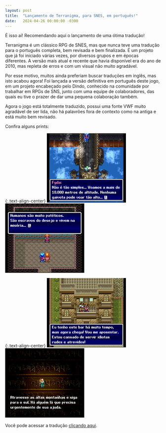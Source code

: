 ```yaml
---
layout: post
title:  "Lançamento de Terranigma, para SNES, em português!"
date:   2024-04-26 00:00:00 -0300
---
```


É isso aí! Recomendando aqui o lançamento de uma ótima tradução!

Terranigma é um clássico RPG de SNES, mas que nunca teve uma tradução para o português completa, bem revisada e bem finalizada. É um projeto que já foi iniciado várias vezes, por diversos grupos e em épocas diferentes. A versão mais atual e recente que havia disponível era do ano de 2010, mas repleta de erros e com um visual não muito agradável.

Por esse motivo, muitos ainda preferiam buscar traduções em inglês, mas isto acabou agora! Foi lançada a versão definitiva em português deste jogo, em um projeto encabeçado pelo Dindo, conhecido na comunidade por trabalhar em RPGs de SNS, junto com uma equipe de colaboradores, das quais eu tive o prazer de dar uma pequena colaboração também.

Agora o jogo está totalmente traduzido, possui uma fonte VWF muito agradável de ser lida, não há palavrões fora de contexto como na antiga e está muito bem revisado.

Confira alguns prints:

{:.text-align-center}
![Terranigma em português 1](/img/misc/Terranigma-Ger180.png)
![Terranigma em português 2](/img/misc/Terranigma-Ger165.png)

{:.text-align-center}
![Terranigma em português 3](/img/misc/Terranigma-Ger149.png)
![Terranigma em português 4](/img/misc/Terranigma-Ger103.png)

Você pode acessar a tradução [clicando aqui](https://www.romhacking.net.br/index.php?topic=2727.0).